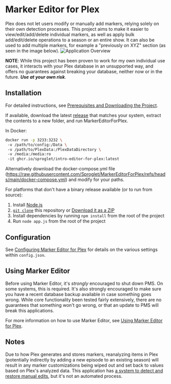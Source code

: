 # Marker Editor for Plex 
Plex does not let users modify or manually add markers, relying solely on their own detection processes. This project aims to make it easier to view/edit/add/delete individual markers, as well as apply bulk add/edit/delete operations to a season or an entire show. It can also be used to add multiple markers, for example a "previously on XYZ" section (as seen in the image below). 
![Application Overview]( https://github.com/user-attachments/assets/88e6b47e-5ab7-4c11-874b-6e089d163f2f) 

**NOTE**: While this project has been proven to work for my own individual use cases, it interacts with your Plex database in an unsupported way, and offers no guarantees against breaking your database, neither now or in the future. **_Use at your own risk_**. 

## Installation 
For detailed instructions, see [Prerequisites and Downloading the Project](https://github.com/danrahn/MarkerEditorForPlex/wiki/installation). 

If available, download the latest [release](https://github.com/danrahn/MarkerEditorForPlex/releases) that matches your system, extract the contents to a new folder, and run MarkerEditorForPlex. 

In Docker: 
```bash 
docker run -p 3233:3232 \ 
 -v /path/to/config:/Data \ 
 -v /path/to/PlexData:/PlexDataDirectory \ 
 -v /media:/media:ro 
 -it ghcr.io/sproglet/intro-editor-for-plex:latest 

``` 
Alternatively download the docker-compose.yml file (https://raw.githubusercontent.com/Sproglet/MarkerEditorForPlex/refs/heads/main/docker-compose.yml) and modify for your paths. 

For platforms that don't have a binary release available (or to run from source): 
1. Install [Node.js](https://nodejs.org/en/) 
2. [`git clone`](https://docs.github.com/en/repositories/creating-and-managing-repositories/cloning-a-repository) this repository or [Download it as a ZIP](https://github.com/danrahn/MarkerEditorForPlex/archive/refs/heads/main.zip) 
3. Install dependencies by running `npm install` from the root of the project 
4. Run `node app.js` from the root of the project 

## Configuration 
See [Configuring Marker Editor for Plex](https://github.com/danrahn/MarkerEditorForPlex/wiki/configuration) for details on the various settings within `config.json`. 

## Using Marker Editor 

Before using Marker Editor, it's _strongly_ encouraged to shut down PMS. On some systems, this is required. It's also strongly encouraged to make sure you have a recent database backup available in case something goes wrong. While core functionality been tested fairly extensively, there are no guarantees that something won't go wrong, or that an update to PMS will break this applications. 

For more information on how to use Marker Editor, see [Using Marker Editor for Plex](https://github.com/danrahn/MarkerEditorForPlex/wiki/usage). 

## Notes 
Due to how Plex generates and stores markers, reanalyzing items in Plex (potentially indirectly by adding a new episode to an existing season) will result in any marker customizations being wiped out and set back to values based on Plex's analyzed data. This application has [a system to detect and restore manual edits](https://github.com/danrahn/MarkerEditorForPlex/wiki/usage#purged-markers), but it's not an automated process.
